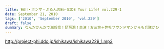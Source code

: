 ```yaml
---
title: 石川・ホンマ・ぶるんのBe-SIDE Your Life! vol.229-1
date: September 21, 2010
tags: ['2010', 'September 2010', 'vol.229']
draft: false
summary: なんだかんだで滋賀県！琵琶湖！草津！お三方＋弊社サウンドマンからも兵隊がひとり。道中裏話もそこそこに罵倒が・・・どんだけ否定されるのか！NAMAE
---
```


http://project-phi.ddo.jp/ishikawa/ishikawa229_1.mp3